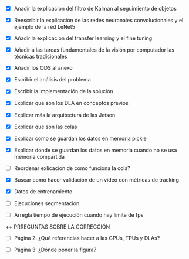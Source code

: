 - [X] Anadir la explicacion del filtro de Kalman al seguimiento de objetos
+ [X] Reescribir la explicación de las redes neuronales convolucionales y el ejemplo de la red LeNet5
+ [X] Añadir la explicación del transfer learning y el fine tuning
+ [X] Añadir a las tareas fundamentales de la visión por computador las técnicas tradicionales
+ [X] Añadir los ODS al anexo

+ [X] Escribir el análisis del problema
+ [X] Escribir la implementación de la solución
+ [x] Explicar que son los DLA en conceptos previos
+ [x] Explicar más la arquitectura de las Jetson
+ [x] Explicar que son las colas
+ [X] Explicar como se guardan los datos en memoria pickle
+ [x] Explicar donde se guardan los datos en memoria cuando no se usa memoria compartida
+ [ ] Reordenar exlicacion de como funciona la cola?
+ [X] Buscar como hacer validación de un video con métricas de tracking
+ [X] Datos de entrenamiento
+ [ ] Ejecuciones segmentacion
+ [ ] Arregla tiempo de ejecución cuando hay limite de fps


++ PRREGUNTAS SOBRE LA CORRECCIÓN 
+ [ ] Página 2: ¿Qué referencias hacer a las GPUs, TPUs y DLAs?
+ [ ] Página 3: ¿Dónde poner la figura?


